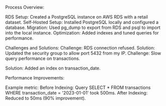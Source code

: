 Process Overview:


RDS Setup: Created a PostgreSQL instance on AWS RDS with a retail dataset.
Self-Hosted Setup: Installed PostgreSQL locally and configured a database.
Migration: Used pg_dump to export from RDS and psql to import into the local instance.
Optimization: Added indexes and tuned queries for performance.

Challenges and Solutions:
Challenge: RDS connection refused.
Solution: Updated the security group to allow port 5432 from my IP.
Challenge: Slow query performance on transactions.

Solution: Added an index on transaction_date.

Performance Improvements:

Example metric:
Before Indexing: Query SELECT * FROM transactions WHERE transaction_date = '2023-01-01' took 500ms.
After Indexing: Reduced to 50ms (90% improvement).
